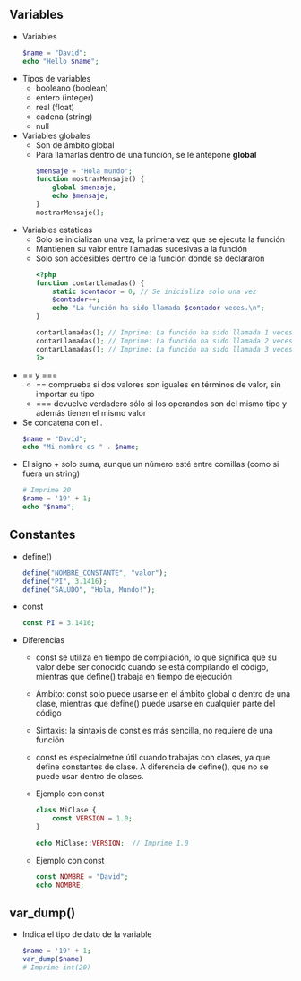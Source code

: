 ## Variables
- Variables
    ~~~php
    $name = "David";
    echo "Hello $name";
    ~~~
- Tipos de variables
    - booleano (boolean)
    - entero (integer)
    - real (float)
    - cadena (string)
    - null
- Variables globales
    - Son de ámbito global
    - Para llamarlas dentro de una función, se le antepone **global**
        ~~~php
        $mensaje = "Hola mundo";
        function mostrarMensaje() {
            global $mensaje;
            echo $mensaje;
        }
        mostrarMensaje();
        ~~~
- Variables estáticas
    - Solo se inicializan una vez, la primera vez que se ejecuta la función
    - Mantienen su valor entre llamadas sucesivas a la función
    - Solo son accesibles dentro de la función donde se declararon
        ~~~php
        <?php
        function contarLlamadas() {
            static $contador = 0; // Se inicializa solo una vez
            $contador++;
            echo "La función ha sido llamada $contador veces.\n";
        }

        contarLlamadas(); // Imprime: La función ha sido llamada 1 veces.
        contarLlamadas(); // Imprime: La función ha sido llamada 2 veces.
        contarLlamadas(); // Imprime: La función ha sido llamada 3 veces.
        ?>
        ~~~
- == y ===
    - == comprueba si dos valores son iguales en términos de valor, sin importar su tipo
    - === devuelve verdadero sólo si los operandos son del mismo tipo y además tienen el mismo valor
- Se concatena con el .
    ~~~php
    $name = "David";
    echo "Mi nombre es " . $name;
    ~~~
- El signo + solo suma, aunque un número esté entre comillas (como si fuera un string)
    ~~~php
    # Imprime 20
    $name = '19' + 1;
    echo "$name";
    ~~~
## Constantes
- define()
    ~~~php
    define("NOMBRE_CONSTANTE", "valor");
    define("PI", 3.1416);
    define("SALUDO", "Hola, Mundo!");
    ~~~
- const
    ~~~php
    const PI = 3.1416;
    ~~~
- Diferencias
    - const se utiliza en tiempo de compilación, lo que significa que su valor debe ser conocido cuando se está compilando el código, mientras que define() trabaja en tiempo de ejecución
    - Ámbito: const solo puede usarse en el ámbito global o dentro de una clase, mientras que define() puede usarse en cualquier parte del código
    - Sintaxis: la sintaxis de const es más sencilla, no requiere de una función
    - const es especialmetne útil cuando trabajas con clases, ya que define constantes de clase. A diferencia de define(), que no se puede usar dentro de clases.

    - Ejemplo con const
        ~~~php
        class MiClase {
            const VERSION = 1.0;
        }

        echo MiClase::VERSION;  // Imprime 1.0
        ~~~
    - Ejemplo con const
        ~~~php
        const NOMBRE = "David";
        echo NOMBRE;
        ~~~
## var_dump()
- Indica el tipo de dato de la variable
    ~~~php
    $name = '19' + 1;
    var_dump($name)
    # Imprime int(20)
    ~~~